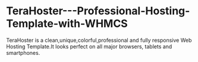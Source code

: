 # TeraHoster---Professional-Hosting-Template-with-WHMCS
TeraHoster is a clean,unique,colorful,professional and fully responsive Web Hosting Template.It looks perfect on all major browsers, tablets and smartphones.
